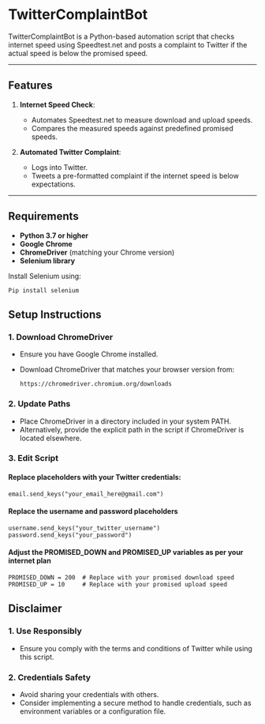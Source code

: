 # TwitterComplaintBot

TwitterComplaintBot is a Python-based automation script that checks internet speed using Speedtest.net and posts a complaint to Twitter if the actual speed is below the promised speed.

---

## Features

1. **Internet Speed Check**:
   - Automates Speedtest.net to measure download and upload speeds.
   - Compares the measured speeds against predefined promised speeds.

2. **Automated Twitter Complaint**:
   - Logs into Twitter.
   - Tweets a pre-formatted complaint if the internet speed is below expectations.

---

## Requirements

- **Python 3.7 or higher**
- **Google Chrome**
- **ChromeDriver** (matching your Chrome version)
- **Selenium library**

Install Selenium using:

    Pip install selenium

## Setup Instructions

### 1. Download ChromeDriver
   - Ensure you have Google Chrome installed.
   - Download ChromeDriver that matches your browser version from:

         https://chromedriver.chromium.org/downloads

### 2. Update Paths

   - Place ChromeDriver in a directory included in your system PATH.
   - Alternatively, provide the explicit path in the script if ChromeDriver is located elsewhere.

### 3. Edit Script

   #### Replace placeholders with your Twitter credentials:

    email.send_keys("your_email_here@gmail.com")  
    
   #### Replace the username and password placeholders
    username.send_keys("your_twitter_username")  
    password.send_keys("your_password")
    
   #### Adjust the PROMISED_DOWN and PROMISED_UP variables as per your internet plan
    PROMISED_DOWN = 200  # Replace with your promised download speed
    PROMISED_UP = 10     # Replace with your promised upload speed

## Disclaimer

### 1. Use Responsibly

   - Ensure you comply with the terms and conditions of Twitter while using this script.

### 2. Credentials Safety

   - Avoid sharing your credentials with others.
   - Consider implementing a secure method to handle credentials, such as environment variables or a configuration file.

